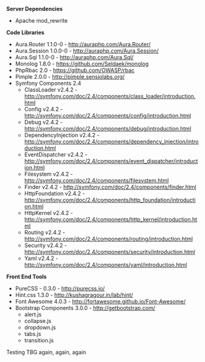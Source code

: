 **Server Dependencies**

* Apache mod_rewrite

**Code Libraries**

* Aura.Router 1.1.0-0 - http://auraphp.com/Aura.Router/
* Aura.Session 1.0.0-0 - http://auraphp.com/Aura.Session/
* Aura.Sql 1.1.0-0 - http://auraphp.com/Aura.Sql/
* Monolog 1.8.0 - https://github.com/Seldaek/monolog
* PhpRbac 2.0 - https://github.com/OWASP/rbac
* Pimple 2.0.0 - http://pimple.sensiolabs.org/
* Symfony Components 2.4
    * ClassLoader v2.4.2 - http://symfony.com/doc/2.4/components/class_loader/introduction.html
    * Config v2.4.2 - http://symfony.com/doc/2.4/components/config/introduction.html
    * Debug v2.4.2 - http://symfony.com/doc/2.4/components/debug/introduction.html
    * DependencyInjection v2.4.2 - http://symfony.com/doc/2.4/components/dependency_injection/introduction.html
    * EventDispatcher v2.4.2 - http://symfony.com/doc/2.4/components/event_dispatcher/introduction.html
    * Filesystem v2.4.2 - http://symfony.com/doc/2.4/components/filesystem.html
    * Finder v2.4.2 - http://symfony.com/doc/2.4/components/finder.html
    * HttpFoundation v2.4.2 - http://symfony.com/doc/2.4/components/http_foundation/introduction.html
    * HttpKernel v2.4.2 - http://symfony.com/doc/2.4/components/http_kernel/introduction.html
    * Routing v2.4.2 - http://symfony.com/doc/2.4/components/routing/introduction.html
    * Security v2.4.2 - http://symfony.com/doc/2.4/components/security/introduction.html
    * Yaml v2.4.2 - http://symfony.com/doc/2.4/components/yaml/introduction.html

**Front End Tools**

* PureCSS - 0.3.0 - http://purecss.io/
* Hint.css 1.3.0 - http://kushagragour.in/lab/hint/
* Font Awesome 4.0.3 - http://fortawesome.github.io/Font-Awesome/
* Bootstrap Components 3.0.0 - http://getbootstrap.com/
    * alert.js
    * collapse.js
    * dropdown.js
    * tabs.js
    * transition.js
    
Testing TBG again, again, again